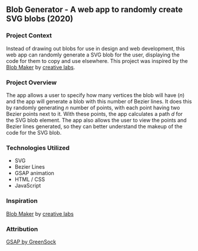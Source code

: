## Blob Generator - A web app to randomly create SVG blobs (2020)

### Project Context

Instead of drawing out blobs for use in design and web development, this web app can randomly generate a SVG blob for the user, displaying the code for them to copy and use elsewhere. This project was inspired by the [Blob Maker](https://www.blobmaker.app/) by [creative labs](https://zcreativelabs.com/).

### Project Overview

The app allows a user to specify how many vertices the blob will have (<em>n</em>) and the app will generate a blob with this number of Bezier lines. It does this by randomly generating <em>n</em> number of points, with each point having two Bezier points next to it. With these points, the app calculates a path <em>d</em> for the SVG blob element. The app also allows the user to view the points and Bezier lines generated, so they can better understand the makeup of the code for the SVG blob.

### Technologies Utilized

- SVG
- Bezier Lines
- GSAP animation
- HTML / CSS
- JavaScript

### Inspiration

[Blob Maker](https://www.blobmaker.app/) by [creative labs](https://zcreativelabs.com/)

### Attribution

[GSAP by GreenSock](https://greensock.com/gsap/)

